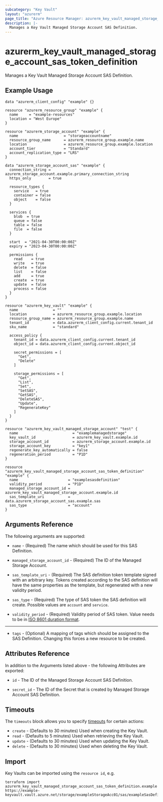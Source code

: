 ```yaml
---
subcategory: "Key Vault"
layout: "azurerm"
page_title: "Azure Resource Manager: azurerm_key_vault_managed_storage_account_sas_token_definition"
description: |-
  Manages a Key Vault Managed Storage Account SAS Definition.
---
```


# azurerm_key_vault_managed_storage_account_sas_token_definition

Manages a Key Vault Managed Storage Account SAS Definition.

## Example Usage

```hcl
data "azurerm_client_config" "example" {}

resource "azurerm_resource_group" "example" {
  name     = "example-resources"
  location = "West Europe"
}

resource "azurerm_storage_account" "example" {
  name                     = "storageaccountname"
  resource_group_name      = azurerm_resource_group.example.name
  location                 = azurerm_resource_group.example.location
  account_tier             = "Standard"
  account_replication_type = "LRS"
}

data "azurerm_storage_account_sas" "example" {
  connection_string = azurerm_storage_account.example.primary_connection_string
  https_only        = true

  resource_types {
    service   = true
    container = false
    object    = false
  }

  services {
    blob  = true
    queue = false
    table = false
    file  = false
  }

  start  = "2021-04-30T00:00:00Z"
  expiry = "2023-04-30T00:00:00Z"

  permissions {
    read    = true
    write   = true
    delete  = false
    list    = false
    add     = true
    create  = true
    update  = false
    process = false
  }
}

resource "azurerm_key_vault" "example" {
  name                = ""
  location            = azurerm_resource_group.example.location
  resource_group_name = azurerm_resource_group.example.name
  tenant_id           = data.azurerm_client_config.current.tenant_id
  sku_name            = "standard"

  access_policy {
    tenant_id = data.azurerm_client_config.current.tenant_id
    object_id = data.azurerm_client_config.current.object_id

    secret_permissions = [
      "Get",
      "Delete"
    ]

    storage_permissions = [
      "Get",
      "List",
      "Set",
      "SetSAS",
      "GetSAS",
      "DeleteSAS",
      "Update",
      "RegenerateKey"
    ]
  }
}

resource "azurerm_key_vault_managed_storage_account" "test" {
  name                         = "examplemanagedstorage"
  key_vault_id                 = azurerm_key_vault.example.id
  storage_account_id           = azurerm_storage_account.example.id
  storage_account_key          = "key1"
  regenerate_key_automatically = false
  regeneration_period          = "P1D"
}

resource "azurerm_key_vault_managed_storage_account_sas_token_definition" "example" {
  name                       = "examplesasdefinition"
  validity_period            = "P1D"
  managed_storage_account_id = azurerm_key_vault_managed_storage_account.example.id
  sas_template_uri           = data.azurerm_storage_account_sas.example.sas
  sas_type                   = "account"
}
```

## Arguments Reference

The following arguments are supported:

* `name` - (Required) The name which should be used for this SAS Definition.

* `managed_storage_account_id` - (Required) The ID of the Managed Storage Account.

* `sas_template_uri` - (Required) The SAS definition token template signed with an arbitrary key. Tokens created according to the SAS definition will have the same properties as the template, but regenerated with a new validity period.

* `sas_type` - (Required) The type of SAS token the SAS definition will create. Possible values are `account` and `service`.

* `validity_period` - (Required) Validity period of SAS token. Value needs to be in [ISO 8601 duration format](https://en.wikipedia.org/wiki/ISO_8601#Durations).

---

* `tags` - (Optional) A mapping of tags which should be assigned to the SAS Definition. Changing this forces a new resource to be created.

## Attributes Reference

In addition to the Arguments listed above - the following Attributes are exported:

* `id` - The ID of the Managed Storage Account SAS Definition.

* `secret_id` - The ID of the Secret that is created by Managed Storage Account SAS Definition.

## Timeouts

The `timeouts` block allows you to specify [timeouts](https://www.terraform.io/language/resources/syntax#operation-timeouts) for certain actions:

* `create` - (Defaults to 30 minutes) Used when creating the Key Vault.
* `read` - (Defaults to 5 minutes) Used when retrieving the Key Vault.
* `update` - (Defaults to 30 minutes) Used when updating the Key Vault.
* `delete` - (Defaults to 30 minutes) Used when deleting the Key Vault.

## Import

Key Vaults can be imported using the `resource id`, e.g.

```shell
terraform import azurerm_key_vault_managed_storage_account_sas_token_definition.example https://example-keyvault.vault.azure.net/storage/exampleStorageAcc01/sas/exampleSasDefinition01
```
